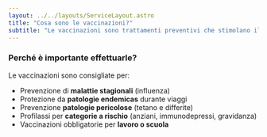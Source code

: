 ```yaml
---
layout: ../../layouts/ServiceLayout.astro
title: "Cosa sono le vaccinazioni?"
subtitle: "Le vaccinazioni sono trattamenti preventivi che stimolano il tuo sistema immunitario a sviluppare anticorpi contro specifiche malattie infettive, riducendo il rischio di contrarre patologie potenzialmente pericolose."
---
```


### **Perché** è importante effettuarle?
Le vaccinazioni sono consigliate per:
- Prevenzione di **malattie stagionali** (influenza)
- Protezione da **patologie endemicas** durante viaggi
- Prevenzione **patologie pericolose** (tetano e differite)
- Profilassi per **categorie a rischio** (anziani, immunodepressi, gravidanza)
- Vaccinazioni obbligatorie per **lavoro o scuola**
